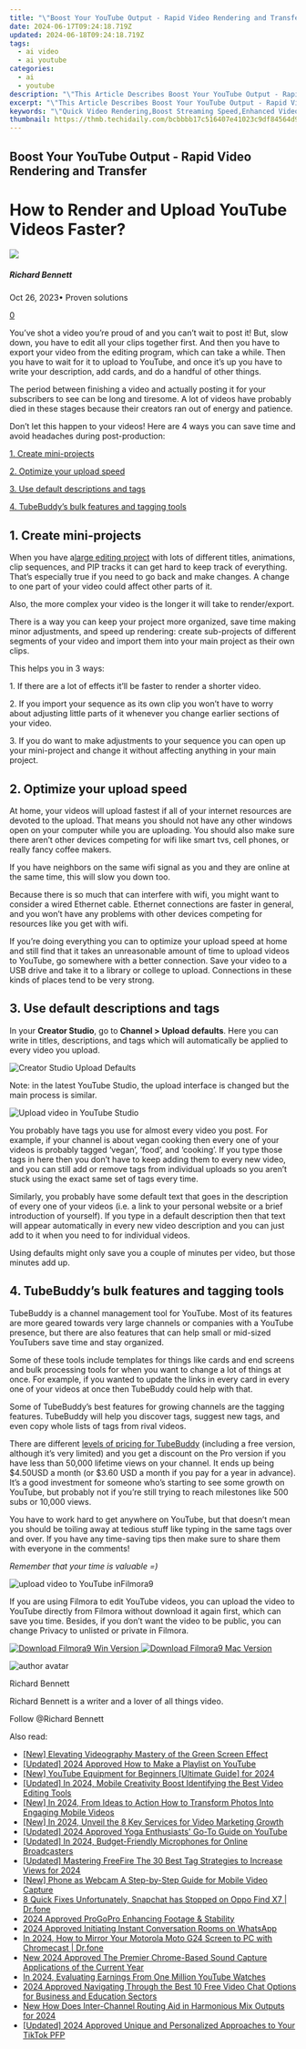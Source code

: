 ```yaml
---
title: "\"Boost Your YouTube Output - Rapid Video Rendering and Transfer for 2024\""
date: 2024-06-17T09:24:18.719Z
updated: 2024-06-18T09:24:18.719Z
tags:
  - ai video
  - ai youtube
categories:
  - ai
  - youtube
description: "\"This Article Describes Boost Your YouTube Output - Rapid Video Rendering and Transfer for 2024\""
excerpt: "\"This Article Describes Boost Your YouTube Output - Rapid Video Rendering and Transfer for 2024\""
keywords: "\"Quick Video Rendering,Boost Streaming Speed,Enhanced Video Output,Accelerated Video Transfer,Fast Rendering Process,Efficient Video Production,High-Speed Video Rendering\""
thumbnail: https://thmb.techidaily.com/bcbbbb17c516407e41023c9df84564d9e208249f4419e84badf29d91094b0794.jpg
---
```


## Boost Your YouTube Output - Rapid Video Rendering and Transfer

# How to Render and Upload YouTube Videos Faster?

![](https://images.wondershare.com/filmora/article-images/richard-bennett.jpg)

##### Richard Bennett

 Oct 26, 2023• Proven solutions

[0](#commentsBoxSeoTemplate)

You’ve shot a video you’re proud of and you can’t wait to post it! But, slow down, you have to edit all your clips together first. And then you have to export your video from the editing program, which can take a while. Then you have to wait for it to upload to YouTube, and once it’s up you have to write your description, add cards, and do a handful of other things.

The period between finishing a video and actually posting it for your subscribers to see can be long and tiresome. A lot of videos have probably died in these stages because their creators ran out of energy and patience.

Don’t let this happen to your videos! Here are 4 ways you can save time and avoid headaches during post-production:

[1\. Create mini-projects](#miniproject)

[2\. Optimize your upload speed](#optimize)

[3\. Use default descriptions and tags](#descriptiontags)

[4\. TubeBuddy’s bulk features and tagging tools](#tubebuddy)

## 1\. Create mini-projects

When you have a[large editing project](https://tools.techidaily.com/wondershare/filmora/download/) with lots of different titles, animations, clip sequences, and PIP tracks it can get hard to keep track of everything. That’s especially true if you need to go back and make changes. A change to one part of your video could affect other parts of it.

Also, the more complex your video is the longer it will take to render/export.

There is a way you can keep your project more organized, save time making minor adjustments, and speed up rendering: create sub-projects of different segments of your video and import them into your main project as their own clips.

This helps you in 3 ways:

1\. If there are a lot of effects it’ll be faster to render a shorter video.

2\. If you import your sequence as its own clip you won’t have to worry about adjusting little parts of it whenever you change earlier sections of your video.

3\. If you do want to make adjustments to your sequence you can open up your mini-project and change it without affecting anything in your main project.

## 2\. Optimize your upload speed

At home, your videos will upload fastest if all of your internet resources are devoted to the upload. That means you should not have any other windows open on your computer while you are uploading. You should also make sure there aren’t other devices competing for wifi like smart tvs, cell phones, or really fancy coffee makers.

If you have neighbors on the same wifi signal as you and they are online at the same time, this will slow you down too.

Because there is so much that can interfere with wifi, you might want to consider a wired Ethernet cable. Ethernet connections are faster in general, and you won’t have any problems with other devices competing for resources like you get with wifi.

If you’re doing everything you can to optimize your upload speed at home and still find that it takes an unreasonable amount of time to upload videos to YouTube, go somewhere with a better connection. Save your video to a USB drive and take it to a library or college to upload. Connections in these kinds of places tend to be very strong.

## 3\. Use default descriptions and tags

In your **Creator Studio**, go to **Channel > Upload** **defaults**. Here you can write in titles, descriptions, and tags which will automatically be applied to every video you upload.

![Creator Studio Upload Defaults](https://images.wondershare.com/filmora/article-images/upload-video-to-youtube-defaults.jpg)

Note: in the latest YouTube Studio, the upload interface is changed but the main process is similar.

![Upload video in YouTube Studio](https://images.wondershare.com/filmora/article-images/upload-video-youtube-studio.jpg)

You probably have tags you use for almost every video you post. For example, if your channel is about vegan cooking then every one of your videos is probably tagged ‘vegan’, ‘food’, and ‘cooking’. If you type those tags in here then you don’t have to keep adding them to every new video, and you can still add or remove tags from individual uploads so you aren’t stuck using the exact same set of tags every time.

Similarly, you probably have some default text that goes in the description of every one of your videos (i.e. a link to your personal website or a brief introduction of yourself). If you type in a default description then that text will appear automatically in every new video description and you can just add to it when you need to for individual videos.

Using defaults might only save you a couple of minutes per video, but those minutes add up.

## 4\. TubeBuddy’s bulk features and tagging tools

TubeBuddy is a channel management tool for YouTube. Most of its features are more geared towards very large channels or companies with a YouTube presence, but there are also features that can help small or mid-sized YouTubers save time and stay organized.

Some of these tools include templates for things like cards and end screens and bulk processing tools for when you want to change a lot of things at once. For example, if you wanted to update the links in every card in every one of your videos at once then TubeBuddy could help with that.

Some of TubeBuddy’s best features for growing channels are the tagging features. TubeBuddy will help you discover tags, suggest new tags, and even copy whole lists of tags from rival videos.

There are different [levels of pricing for TubeBuddy](https://www.tubebuddy.com/pricing) (including a free version, although it’s very limited) and you get a discount on the Pro version if you have less than 50,000 lifetime views on your channel. It ends up being $4.50USD a month (or $3.60 USD a month if you pay for a year in advance). It’s a good investment for someone who’s starting to see some growth on YouTube, but probably not if you’re still trying to reach milestones like 500 subs or 10,000 views.

You have to work hard to get anywhere on YouTube, but that doesn’t mean you should be toiling away at tedious stuff like typing in the same tags over and over. If you have any time-saving tips then make sure to share them with everyone in the comments!

 _Remember that your time is valuable =)_

![upload video to YouTube inFilmora9](https://images.wondershare.com/filmora/article-images/upload-video-to-youtube-in-filmora9.jpg)

If you are using Filmora to edit YouTube videos, you can upload the video to YouTube directly from Filmora without download it again first, which can save you time. Besides, if you don’t want the video to be public, you can change Privacy to unlisted or private in Filmora.

[![Download Filmora9 Win Version](https://images.wondershare.com/filmora/guide/download-btn-win.jpg) ](https://tools.techidaily.com/wondershare/filmora/download/) [![Download Filmora9 Mac Version](https://images.wondershare.com/filmora/guide/download-btn-mac.jpg) ](https://tools.techidaily.com/wondershare/filmora/download/)

![author avatar](https://images.wondershare.com/filmora/article-images/richard-bennett.jpg)

Richard Bennett

Richard Bennett is a writer and a lover of all things video.

Follow @Richard Bennett


<ins class="adsbygoogle"
     style="display:block"
     data-ad-format="autorelaxed"
     data-ad-client="ca-pub-7571918770474297"
     data-ad-slot="1223367746"></ins>



<ins class="adsbygoogle"
     style="display:block"
     data-ad-client="ca-pub-7571918770474297"
     data-ad-slot="8358498916"
     data-ad-format="auto"
     data-full-width-responsive="true"></ins>

<span class="atpl-alsoreadstyle">Also read:</span>
<div><ul>
<li><a href="https://youtube-data.techidaily.com/levating-videography-mastery-of-the-green-screen-effect/"><u>[New] Elevating Videography  Mastery of the Green Screen Effect</u></a></li>
<li><a href="https://youtube-data.techidaily.com/ed-2024-approved-how-to-make-a-playlist-on-youtube/"><u>[Updated] 2024 Approved  How to Make a Playlist on YouTube</u></a></li>
<li><a href="https://youtube-data.techidaily.com/outube-equipment-for-beginners-ultimate-guide-for-2024/"><u>[New] YouTube Equipment for Beginners [Ultimate Guide] for 2024</u></a></li>
<li><a href="https://youtube-data.techidaily.com/ed-in-2024-mobile-creativity-boost-identifying-the-best-video-editing-tools/"><u>[Updated] In 2024, Mobile Creativity Boost  Identifying the Best Video Editing Tools</u></a></li>
<li><a href="https://youtube-data.techidaily.com/n-2024-from-ideas-to-action-how-to-transform-photos-into-engaging-mobile-videos/"><u>[New] In 2024, From Ideas to Action  How to Transform Photos Into Engaging Mobile Videos</u></a></li>
<li><a href="https://youtube-data.techidaily.com/n-2024-unveil-the-8-key-services-for-video-marketing-growth/"><u>[New] In 2024, Unveil the 8 Key Services for Video Marketing Growth</u></a></li>
<li><a href="https://youtube-data.techidaily.com/ed-2024-approved-yoga-enthusiasts-go-to-guide-on-youtube/"><u>[Updated] 2024 Approved  Yoga Enthusiasts' Go-To Guide on YouTube</u></a></li>
<li><a href="https://youtube-data.techidaily.com/ed-in-2024-budget-friendly-microphones-for-online-broadcasters/"><u>[Updated] In 2024, Budget-Friendly Microphones for Online Broadcasters</u></a></li>
<li><a href="https://youtube-data.techidaily.com/ed-mastering-freefire-the-30-best-tag-strategies-to-increase-views-for-2024/"><u>[Updated] Mastering FreeFire  The 30 Best Tag Strategies to Increase Views for 2024</u></a></li>
<li><a href="https://on-screen-recording.techidaily.com/new-phone-as-webcam-a-step-by-step-guide-for-mobile-video-capture/"><u>[New] Phone as Webcam  A Step-by-Step Guide for Mobile Video Capture</u></a></li>
<li><a href="https://howto.techidaily.com/8-quick-fixes-unfortunately-snapchat-has-stopped-on-oppo-find-x7-drfone-by-drfone-fix-android-problems-fix-android-problems/"><u>8 Quick Fixes Unfortunately, Snapchat has Stopped on Oppo Find X7 | Dr.fone</u></a></li>
<li><a href="https://extra-guidance.techidaily.com/2024-approved-progopro-enhancing-footage-and-stability/"><u>2024 Approved  ProGoPro  Enhancing Footage & Stability</u></a></li>
<li><a href="https://facebook-videos.techidaily.com/2024-approved-initiating-instant-conversation-rooms-on-whatsapp/"><u>2024 Approved  Initiating Instant Conversation Rooms on WhatsApp</u></a></li>
<li><a href="https://screen-mirror.techidaily.com/in-2024-how-to-mirror-your-motorola-moto-g24-screen-to-pc-with-chromecast-drfone-by-drfone-android/"><u>In 2024, How to Mirror Your Motorola Moto G24 Screen to PC with Chromecast | Dr.fone</u></a></li>
<li><a href="https://audio-editing.techidaily.com/new-2024-approved-the-premier-chrome-based-sound-capture-applications-of-the-current-year/"><u>New 2024 Approved The Premier Chrome-Based Sound Capture Applications of the Current Year</u></a></li>
<li><a href="https://youtube-clips.techidaily.com/in-2024-evaluating-earnings-from-one-million-youtube-watches/"><u>In 2024, Evaluating Earnings From One Million YouTube Watches</u></a></li>
<li><a href="https://visual-screen-recording.techidaily.com/2024-approved-navigating-through-the-best-10-free-video-chat-options-for-business-and-education-sectors/"><u>2024 Approved  Navigating Through the Best 10 Free Video Chat Options for Business and Education Sectors</u></a></li>
<li><a href="https://sound-optimizing.techidaily.com/new-how-does-inter-channel-routing-aid-in-harmonious-mix-outputs-for-2024/"><u>New How Does Inter-Channel Routing Aid in Harmonious Mix Outputs for 2024</u></a></li>
<li><a href="https://tiktok-video-recordings.techidaily.com/updated-2024-approved-unique-and-personalized-approaches-to-your-tiktok-pfp/"><u>[Updated] 2024 Approved  Unique and Personalized Approaches to Your TikTok PFP</u></a></li>
</ul></div>
